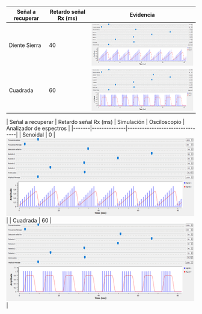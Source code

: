 | Señal a recuperar | Retardo señal Rx (ms) | Evidencia                  |
|-------|--------------|--------------------------------|
| Diente Sierra    | 40           |<img src="imagenes/DemodulacionDienteSierra.PNG" width="500">|
| Cuadrada    | 60           |<img src="imagenes/DemodulacionCuadrada.PNG" width="500">|

| Señal a recuperar | Retardo señal Rx (ms) | Simulación                  | Osciloscopio                  | Analizador de espectros                  |
|-------|--------------|--------------------------------|
| Senoidal    | 0           |<img src="imagenes/DemodulacionDienteSierra.PNG" width="500">|
| Cuadrada    | 60           |<img src="imagenes/DemodulacionCuadrada.PNG" width="500">|

